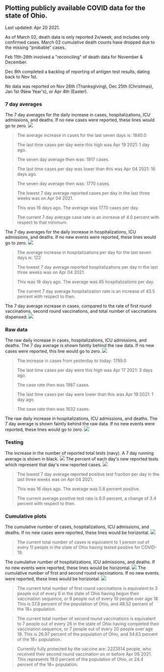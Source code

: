 ## Plotting publicly available COVID data for the state of Ohio. 

Last updated: Apr 20 2021. 

As of March 02, death data is only reported 2x/week, and includes only confirmed cases. March 02 cumulative death counts have dropped due to the missing "probable" cases.

Feb 11th-28th involved a "reconciling" of death data for November & December.

Dec 8th completed a backlog of reporting of antigen test results, dating back to Nov 1st.

No data was reported on Nov 26th (Thanksgiving), Dec 25th (Christmas), Jan 1st (New Year's), or Apr 4th (Easter).
### 7 day averages
The 7 day averages for the daily increase in cases, hospitalizations, ICU admissions, and deaths. If no new cases were reported, these lines would go to zero.
![](7dayaverage_cases.png)

>The average increase in cases for the last seven days is: 1840.0
>
>The last time cases per day were this high was Apr 19 2021: 1 day ago.
>
>The seven day average then was: 1917 cases.

>
>The last time cases per day was lower than this was Apr 04 2021: 16 days ago.
>
>The seven day average then was: 1770 cases.
>
>The lowest 7 day average reported cases per day in the last three weeks was on Apr 04 2021.
>
>This was 16 days ago. The average was 1770 cases per day.
>
>The current 7 day average case rate is an increase of 4.0 percent with respect to that minimum.

The 7 day averages for the daily increase in hospitalizations, ICU admissions, and deaths. If no new events were reported, these lines would go to zero.
![](7dayaverage_hospital.png)

>The average increase in hospitalizations per day for the last seven days is: 122
>
>The lowest 7 day average reported hospitalizations per day in the last three weeks was on Apr 04 2021.
>
>This was 16 days ago. The average was 85 hospitalizations per day.
>
>The current 7 day average hospitalization rate is an increase of 43.5 percent with respect to then.

The 7 day average increase in cases, compared to the rate of first round vaccinations, second round vaccinations, and total number of vaccinations dispensed:
![](DailyVaccinationsCases.png)

### Raw data
The raw daily increase in cases, hospitalizations, ICU admissions, and deaths. The 7 day average is shown faintly behind the raw data. If no new cases were reported, this line would go to zero.
![](DailyCases.png)

>The increase in cases from yesterday to today: 1799.0 
>
>The last time cases per day were this high was Apr 17 2021: 3 days ago. 
>
>The case rate then was 1987 cases.
>
>The last time cases per day were lower than this was Apr 19 2021: 1 day ago. 
>
>The case rate then was 1632 cases.

The raw daily increase in hospitalizations, ICU admissions, and deaths. The 7 day average is shown faintly behind the raw data. If no new events were reported, these lines would go to zero.
![](DailyHospitalizations.png)

### Testing

The increase in the number of reported total tests (navy). A 7 day running average is shown in black.
![](DailyTests.png)
The percent of each day's new reported tests which represent that day's new reported cases.
![](percentpositive_tests.png)

>The lowest 7 day average reported positive test fraction per day in the last three weeks was on Apr 04 2021.
>
>This was 16 days ago. The average was 5.8 percent positive. 
>
>The current average positive test rate is 6.0 percent, a change of 3.4 percent with respect to then. 

### Cumulative plots
The cumulative number of cases, hospitalizations, ICU admissions, and deaths. If no new cases were reported, these lines would be horizontal.
![](Cases.png)

>The current total number of cases is equivalent to 1 person out of every 11 people in the state of Ohio having tested positive for COVID-19.

The cumulative number of hospitalizations, ICU admissions, and deaths. If no new events were reported, these lines would be horizontal.
![](Hospitalizations.png)
The cumulative number of first and second round vaccinations. If no new events were reported, these lines would be horizontal.
![](Vaccinations.png)

>The current total number of first round vaccinations is equivalent to 3 people out of every 8 in the state of Ohio having begun their vaccination sequence, or 9 people out of every 19 people over age 18.
 >This is 37.8 percent of the population of Ohio, and 48.52 percent of the 18+ population.

>The current total number of second round vaccinations is equivalent to 7 people out of every 26 in the state of Ohio having completed their vaccination sequence, or 7 people out of every 20 people over age 18. 
>This is 26.97 percent of the population of Ohio, and 34.63 percent of the 18+ population.

>Currently fully protected by the vaccine are: 2223514 people, who received their second round vaccination on or before Apr 06 2021.
>This represents 19.0 percent of the population of Ohio, or 24.4 percent of the 18+ population.

